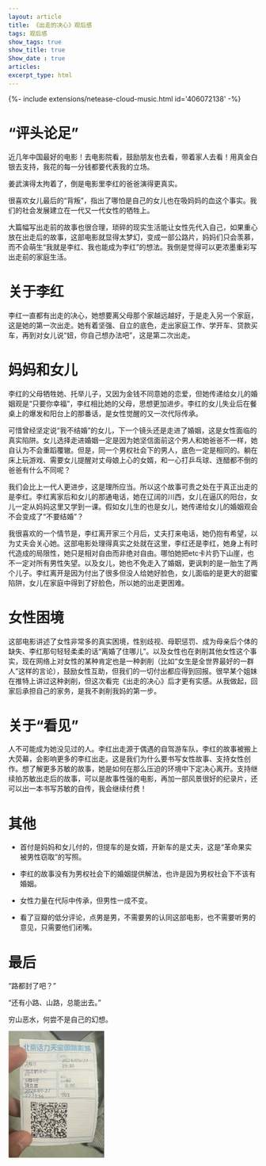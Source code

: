 ```yaml
---
layout: article
title: 《出走的决心》观后感
tags: 观后感
show_tags: true
show_title: true
Show_date : true
articles:
excerpt_type: html
---
```


<div>{%- include extensions/netease-cloud-music.html id='406072138' -%}</div>

# “评头论足”

近几年中国最好的电影！去电影院看，鼓励朋友也去看，带着家人去看！用真金白银去支持，我花的每一分钱都要代表我的立场。

姜武演得太拘着了，倒是电影里李红的爸爸演得更真实。

很喜欢女儿最后的“背叛”，指出了哪怕是自己的女儿也在吸妈妈的血这个事实。我们的社会发展建立在一代又一代女性的牺牲上。

<!--more-->

大篇幅写出走前的故事也很合理，琐碎的现实生活能让女性先代入自己，如果重心放在出走后的故事，这部电影就显得太梦幻，变成一部公路片，妈妈们只会羡慕，而不会萌生“我就是李红、我也能成为李红”的想法。我倒是觉得可以更浓墨重彩写出走前的家庭生活。

# 关于李红

李红一直都有出走的决心，她想要离父母那个家越远越好，于是走入另一个家庭，这是她的第一次出走。她有着坚强、自立的底色，走出家庭工作、学开车、贷款买车，再到对女儿说“妞，你自己想办法吧”，这是第二次出走。

# 妈妈和女儿

李红的父母牺牲她、托举儿子，又因为金钱不同意她的恋爱，但她传递给女儿的婚姻观是“只要你幸福”，李红相比她的父母，思想更加进步。李红的女儿失业后在餐桌上的爆发和阳台上的那番话，是女性觉醒的又一次代际传承。

可惜曾经坚定说“我不结婚”的女儿，下一个镜头还是走进了婚姻，这是女性面临的真实陷阱。女儿选择走进婚姻一定是因为她坚信面前这个男人和她爸爸不一样，她自认为不会重蹈覆辙。但是，同一个男权社会下的男人，底色一定是相同的。躺在床上玩游戏、需要女儿提醒对丈母娘上心的女婿，和一心打乒乓球、连醋都不倒的爸爸有什么不同呢？

我们会比上一代人更进步，这是理所应当。所以这个故事可贵之处在于真正出走的是李红。李红离家后和女儿的那通电话，她在辽阔的川西，女儿在逼仄的阳台，女儿一定从妈妈这里又学到一课。假如女儿生的也是女儿，她传递给女儿的婚姻观会不会变成了“不要结婚”？

我很喜欢的一个情节是，李红离开家三个月后，丈夫打来电话，她仍抱有希望，以为丈夫会关心她。这部电影处理得真实之处就在这里，李红还是李红，她身上有时代造成的局限性，她只是相对自由而非绝对自由。哪怕她把etc卡片扔下山崖，也不一定对所有男性失望。以及女儿，她也不免走入了婚姻，更讽刺的是一胎生了两个儿子。李红离开是因为付出了很多但没人给她好脸色，女儿面临的是更大的甜蜜陷阱，女儿在家庭中得到了好脸色，所以她的出走更困难。

# 女性困境

这部电影讲述了女性非常多的真实困境，性别歧视、母职惩罚、成为母亲后个体的缺失、李红那句轻轻柔柔的话“离婚了住哪儿”。以及女性也在剥削其他女性这个事实，现在网络上对女性的某种肯定也是一种剥削（比如“女生是全世界最好的一群人”这样的言论），鼓励女性互助，但我们的一切付出都应得到回报。很早某个姐妹在推特上讲过这种剥削，但这次看完《出走的决心》后才更有实感。从我做起，回家后承担自己的家务，是我不剥削我妈的第一步。

# 关于“看见”

人不可能成为她没见过的人。李红出走源于偶遇的自驾游车队，李红的故事被搬上大荧幕，会影响更多的李红出走。这是我们为什么要书写女性故事、支持女性创作。想了解更多苏敏的故事，她是如何在那么压迫的环境中下定决心离开。支持继续拍苏敏出走后的故事，可以是故事性强的电影，再加一部风景很好的纪录片，还可以出一本书写苏敏的自传，我会继续付费！

# 其他

- 首付是妈妈和女儿付的，但提车的是女婿，开新车的是丈夫，这是“革命果实被男性窃取”的写照。

- 李红的故事没有为男权社会下的婚姻提供解法，也许是因为男权社会下不该有婚姻。

- 女性力量在代际中传承，但男性一成不变。

- 看了豆瓣的低分评论，点男是男，不需要男的认同这部电影，也不需要听男的意见，只需要他们闭嘴。

# 最后

“路都封了吧？”

“还有小路、山路，总能出去。”

穷山恶水，何尝不是自己的幻想。

<img src="https://github.com/zhimiao39/coconutss.github.io/raw/main/image/movie.png" alt="image" style="zoom:25%;" />